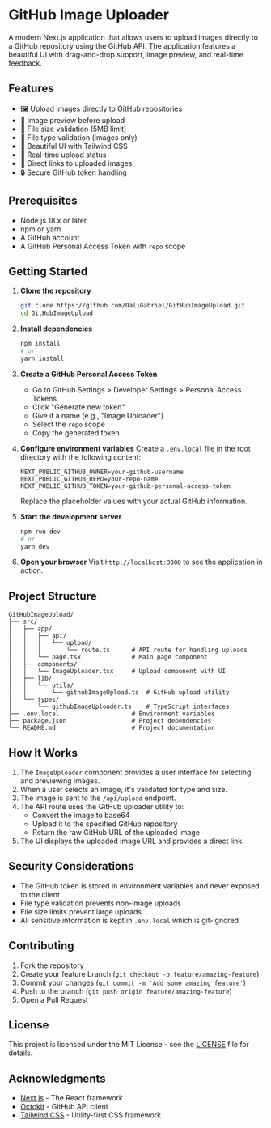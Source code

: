 # GitHub Image Uploader

A modern Next.js application that allows users to upload images directly to a GitHub repository using the GitHub API. The application features a beautiful UI with drag-and-drop support, image preview, and real-time feedback.

## Features

- 🖼️ Upload images directly to GitHub repositories
- 👀 Image preview before upload
- 📏 File size validation (5MB limit)
- 🎯 File type validation (images only)
- 🎨 Beautiful UI with Tailwind CSS
- 🔄 Real-time upload status
- 🔗 Direct links to uploaded images
- 🔒 Secure GitHub token handling

## Prerequisites

- Node.js 18.x or later
- npm or yarn
- A GitHub account
- A GitHub Personal Access Token with `repo` scope

## Getting Started

1. **Clone the repository**
   ```bash
   git clone https://github.com/DaliGabriel/GitHubImageUpload.git
   cd GitHubImageUpload
   ```

2. **Install dependencies**
   ```bash
   npm install
   # or
   yarn install
   ```

3. **Create a GitHub Personal Access Token**
   - Go to GitHub Settings > Developer Settings > Personal Access Tokens
   - Click "Generate new token"
   - Give it a name (e.g., "Image Uploader")
   - Select the `repo` scope
   - Copy the generated token

4. **Configure environment variables**
   Create a `.env.local` file in the root directory with the following content:
   ```
   NEXT_PUBLIC_GITHUB_OWNER=your-github-username
   NEXT_PUBLIC_GITHUB_REPO=your-repo-name
   NEXT_PUBLIC_GITHUB_TOKEN=your-github-personal-access-token
   ```
   Replace the placeholder values with your actual GitHub information.

5. **Start the development server**
   ```bash
   npm run dev
   # or
   yarn dev
   ```

6. **Open your browser**
   Visit `http://localhost:3000` to see the application in action.

## Project Structure

```
GitHubImageUpload/
├── src/
│   ├── app/
│   │   ├── api/
│   │   │   └── upload/
│   │   │       └── route.ts      # API route for handling uploads
│   │   └── page.tsx              # Main page component
│   ├── components/
│   │   └── ImageUploader.tsx     # Upload component with UI
│   ├── lib/
│   │   └── utils/
│   │       └── githubImageUpload.ts  # GitHub upload utility
│   └── types/
│       └── githubImageUploader.ts    # TypeScript interfaces
├── .env.local                    # Environment variables
├── package.json                  # Project dependencies
└── README.md                     # Project documentation
```

## How It Works

1. The `ImageUploader` component provides a user interface for selecting and previewing images.
2. When a user selects an image, it's validated for type and size.
3. The image is sent to the `/api/upload` endpoint.
4. The API route uses the GitHub uploader utility to:
   - Convert the image to base64
   - Upload it to the specified GitHub repository
   - Return the raw GitHub URL of the uploaded image
5. The UI displays the uploaded image URL and provides a direct link.

## Security Considerations

- The GitHub token is stored in environment variables and never exposed to the client
- File type validation prevents non-image uploads
- File size limits prevent large uploads
- All sensitive information is kept in `.env.local` which is git-ignored

## Contributing

1. Fork the repository
2. Create your feature branch (`git checkout -b feature/amazing-feature`)
3. Commit your changes (`git commit -m 'Add some amazing feature'`)
4. Push to the branch (`git push origin feature/amazing-feature`)
5. Open a Pull Request

## License

This project is licensed under the MIT License - see the [LICENSE](LICENSE) file for details.

## Acknowledgments

- [Next.js](https://nextjs.org/) - The React framework
- [Octokit](https://github.com/octokit/octokit.js) - GitHub API client
- [Tailwind CSS](https://tailwindcss.com/) - Utility-first CSS framework
